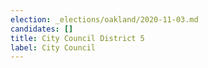 ```yaml
---
election: _elections/oakland/2020-11-03.md
candidates: []
title: City Council District 5
label: City Council
---
```

